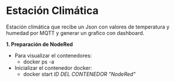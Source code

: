 # Estación Climática
Estación climática que recibe un Json con valores de temperatura y humedad por MQTT y generar un grafico con dashboard.

__1. Preparación de NodeRed__

- Para visualizar el contenedores:
    - docker ps -a
- Inicializar el contenedor docker:
    - docker start _ID DEL CONTENEDOR "NodeRed"_